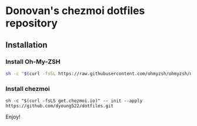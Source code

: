 # Donovan's chezmoi dotfiles repository

## Installation

### Install Oh-My-ZSH

```sh
sh -c "$(curl -fsSL https://raw.githubusercontent.com/ohmyzsh/ohmyzsh/master/tools/install.sh)"
```

### Install chezmoi

```
sh -c "$(curl -fsLS get.chezmoi.io)" -- init --apply https://github.com/dyoung522/dotfiles.git
```

Enjoy!
